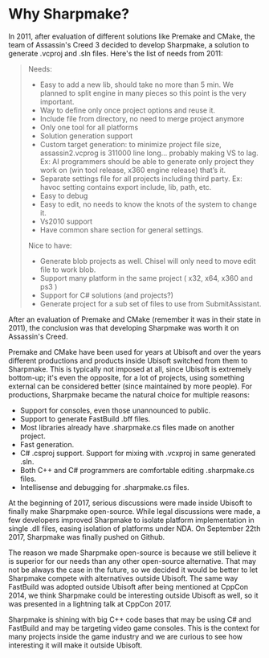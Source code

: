 # Why Sharpmake?

In 2011, after evaluation of different solutions like Premake and CMake, the team of Assassin's Creed 3 decided to develop Sharpmake, a solution to generate .vcproj and .sln files.  Here's the list of needs from 2011:

> Needs:
> * Easy to add a new lib, should take no more than 5 min. We planned to split engine in many pieces so this point is the very important.
> * Way to define only once project options and reuse it.
> * Include file from directory, no need to merge project anymore
> * Only one tool for all platforms
> * Solution generation support
> * Custom target generation: to minimize project file size, assassin2.vcprog is 311000 line long... probably making VS to lag. Ex: AI programmers should be able to generate only project they work on (win tool release, x360 engine release) that’s it.
> * Separate settings file for all projects including third party. Ex: havoc setting contains export include, lib, path, etc.
> * Easy to debug
> * Easy to edit, no needs to know the knots of the system to change it.
> * Vs2010 support
> * Have common share section for general settings.
> 
> Nice to have:
> * Generate blob projects as well. Chisel will only need to move edit file to work blob.
> * Support many platform in the same project ( x32, x64, x360 and ps3 )
> * Support for C# solutions (and projects?)
> * Generate project for a sub set of files to use from SubmitAssistant.

After an evaluation of Premake and CMake (remember it was in their state in 2011), the conclusion was that developing Sharpmake was worth it on Assassin's Creed.

Premake and CMake have been used for years at Ubisoft and over the years different productions and products inside Ubisoft switched from them to Sharpmake.  This is typically not imposed at all, since Ubisoft is extremely bottom-up; it's even the opposite, for a lot of projects, using something external can be considered better (since maintained by more people).  For productions, Sharpmake became the natural choice for multiple reasons:
* Support for consoles, even those unannounced to public.
* Support to generate FastBuild .bff files.
* Most libraries already have .sharpmake.cs files made on another project.
* Fast generation.
* C# .csproj support.  Support for mixing with .vcxproj in same generated .sln.
* Both C++ and C# programmers are comfortable editing .sharpmake.cs files.
* Intellisense and debugging for .sharpmake.cs files.

At the beginning of 2017, serious discussions were made inside Ubisoft to finally make Sharpmake open-source.  While legal discussions were made, a few developers improved Sharpmake to isolate platform implementation in single .dll files, easing isolation of platforms under NDA.  On September 22th 2017, Sharpmake was finally pushed on Github.

The reason we made Sharpmake open-source is because we still believe it is superior for our needs than any other open-source alternative.  That may not be always the case in the future, so we decided it would be better to let Sharpmake compete with alternatives outside Ubisoft.  The same way FastBuild was adopted outside Ubisoft after being mentioned at CppCon 2014, we think Sharpmake could be interesting outside Ubisoft as well, so it was presented in a lightning talk at CppCon 2017.

Sharpmake is shining with big C++ code bases that may be using C# and FastBuild and may be targeting video game consoles.  This is the context for many projects inside the game industry and we are curious to see how interesting it will make it outside Ubisoft.
